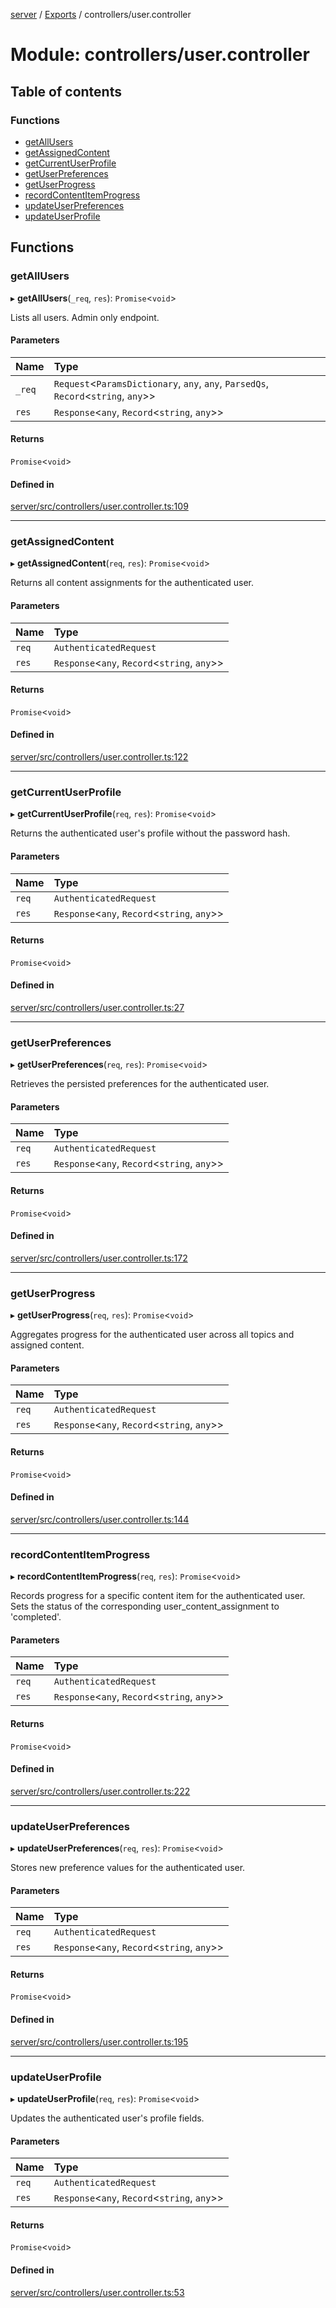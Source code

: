 [server](../README.md) / [Exports](../modules.md) / controllers/user.controller

# Module: controllers/user.controller

## Table of contents

### Functions

- [getAllUsers](controllers_user_controller.md#getallusers)
- [getAssignedContent](controllers_user_controller.md#getassignedcontent)
- [getCurrentUserProfile](controllers_user_controller.md#getcurrentuserprofile)
- [getUserPreferences](controllers_user_controller.md#getuserpreferences)
- [getUserProgress](controllers_user_controller.md#getuserprogress)
- [recordContentItemProgress](controllers_user_controller.md#recordcontentitemprogress)
- [updateUserPreferences](controllers_user_controller.md#updateuserpreferences)
- [updateUserProfile](controllers_user_controller.md#updateuserprofile)

## Functions

### getAllUsers

▸ **getAllUsers**(`_req`, `res`): `Promise`\<`void`\>

Lists all users. Admin only endpoint.

#### Parameters

| Name | Type |
| :------ | :------ |
| `_req` | `Request`\<`ParamsDictionary`, `any`, `any`, `ParsedQs`, `Record`\<`string`, `any`\>\> |
| `res` | `Response`\<`any`, `Record`\<`string`, `any`\>\> |

#### Returns

`Promise`\<`void`\>

#### Defined in

[server/src/controllers/user.controller.ts:109](https://github.com/niklas-joh/french-learning-platform/blob/f88c80a984d39a715bd427891d156cc94cff3831/server/src/controllers/user.controller.ts#L109)

___

### getAssignedContent

▸ **getAssignedContent**(`req`, `res`): `Promise`\<`void`\>

Returns all content assignments for the authenticated user.

#### Parameters

| Name | Type |
| :------ | :------ |
| `req` | `AuthenticatedRequest` |
| `res` | `Response`\<`any`, `Record`\<`string`, `any`\>\> |

#### Returns

`Promise`\<`void`\>

#### Defined in

[server/src/controllers/user.controller.ts:122](https://github.com/niklas-joh/french-learning-platform/blob/f88c80a984d39a715bd427891d156cc94cff3831/server/src/controllers/user.controller.ts#L122)

___

### getCurrentUserProfile

▸ **getCurrentUserProfile**(`req`, `res`): `Promise`\<`void`\>

Returns the authenticated user's profile without the password hash.

#### Parameters

| Name | Type |
| :------ | :------ |
| `req` | `AuthenticatedRequest` |
| `res` | `Response`\<`any`, `Record`\<`string`, `any`\>\> |

#### Returns

`Promise`\<`void`\>

#### Defined in

[server/src/controllers/user.controller.ts:27](https://github.com/niklas-joh/french-learning-platform/blob/f88c80a984d39a715bd427891d156cc94cff3831/server/src/controllers/user.controller.ts#L27)

___

### getUserPreferences

▸ **getUserPreferences**(`req`, `res`): `Promise`\<`void`\>

Retrieves the persisted preferences for the authenticated user.

#### Parameters

| Name | Type |
| :------ | :------ |
| `req` | `AuthenticatedRequest` |
| `res` | `Response`\<`any`, `Record`\<`string`, `any`\>\> |

#### Returns

`Promise`\<`void`\>

#### Defined in

[server/src/controllers/user.controller.ts:172](https://github.com/niklas-joh/french-learning-platform/blob/f88c80a984d39a715bd427891d156cc94cff3831/server/src/controllers/user.controller.ts#L172)

___

### getUserProgress

▸ **getUserProgress**(`req`, `res`): `Promise`\<`void`\>

Aggregates progress for the authenticated user across all topics and assigned content.

#### Parameters

| Name | Type |
| :------ | :------ |
| `req` | `AuthenticatedRequest` |
| `res` | `Response`\<`any`, `Record`\<`string`, `any`\>\> |

#### Returns

`Promise`\<`void`\>

#### Defined in

[server/src/controllers/user.controller.ts:144](https://github.com/niklas-joh/french-learning-platform/blob/f88c80a984d39a715bd427891d156cc94cff3831/server/src/controllers/user.controller.ts#L144)

___

### recordContentItemProgress

▸ **recordContentItemProgress**(`req`, `res`): `Promise`\<`void`\>

Records progress for a specific content item for the authenticated user.
Sets the status of the corresponding user_content_assignment to 'completed'.

#### Parameters

| Name | Type |
| :------ | :------ |
| `req` | `AuthenticatedRequest` |
| `res` | `Response`\<`any`, `Record`\<`string`, `any`\>\> |

#### Returns

`Promise`\<`void`\>

#### Defined in

[server/src/controllers/user.controller.ts:222](https://github.com/niklas-joh/french-learning-platform/blob/f88c80a984d39a715bd427891d156cc94cff3831/server/src/controllers/user.controller.ts#L222)

___

### updateUserPreferences

▸ **updateUserPreferences**(`req`, `res`): `Promise`\<`void`\>

Stores new preference values for the authenticated user.

#### Parameters

| Name | Type |
| :------ | :------ |
| `req` | `AuthenticatedRequest` |
| `res` | `Response`\<`any`, `Record`\<`string`, `any`\>\> |

#### Returns

`Promise`\<`void`\>

#### Defined in

[server/src/controllers/user.controller.ts:195](https://github.com/niklas-joh/french-learning-platform/blob/f88c80a984d39a715bd427891d156cc94cff3831/server/src/controllers/user.controller.ts#L195)

___

### updateUserProfile

▸ **updateUserProfile**(`req`, `res`): `Promise`\<`void`\>

Updates the authenticated user's profile fields.

#### Parameters

| Name | Type |
| :------ | :------ |
| `req` | `AuthenticatedRequest` |
| `res` | `Response`\<`any`, `Record`\<`string`, `any`\>\> |

#### Returns

`Promise`\<`void`\>

#### Defined in

[server/src/controllers/user.controller.ts:53](https://github.com/niklas-joh/french-learning-platform/blob/f88c80a984d39a715bd427891d156cc94cff3831/server/src/controllers/user.controller.ts#L53)
